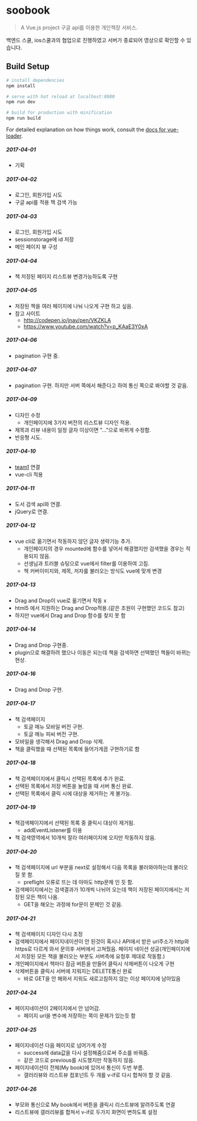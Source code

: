 # soobook

> A Vue.js project
구글 api를 이용한 개인책장 서비스.  

백엔드 스쿨, ios스쿨과의 협업으로 진행하였고 서버가 종료되어 영상으로 확인할 수 있습니다.

## Build Setup

``` bash
# install dependencies
npm install

# serve with hot reload at localhost:8080
npm run dev

# build for production with minification
npm run build
```

For detailed explanation on how things work, consult the [docs for vue-loader](http://vuejs.github.io/vue-loader).

##### 2017-04-01
- 기획

##### 2017-04-02
- 로그인, 회원가입 시도  
- 구글 api를 적용 책 검색 가능  

##### 2017-04-03
- 로그인, 회원가입 시도    
- sessionstorage에 id 저장
- 메인 페이지 뷰 구성  

##### 2017-04-04  
- 책 저장된 페이지 리스트뷰 변경가능하도록 구현  

##### 2017-04-05  
- 저장된 책을 여러 페이지에 나눠 나오게 구현 하고 싶음.  
- 참고 사이트
  - http://codepen.io/jnav/pen/VKZKLA  
  - https://www.youtube.com/watch?v=p_KAaE3Y0xA  

##### 2017-04-06  
- pagination 구현 중.  

##### 2017-04-07  
- pagination 구현. 하지만 서버 쪽에서 해준다고 하여 통신 쪽으로 봐야할 것 같음.

##### 2017-04-09  
- 디자인 수정  
  - 개인페이지에 3가지 버전의 리스트뷰 디자인 적용.  
- 제목과 리뷰 내용이 일정 글자 이상이면 "..."으로 바뀌게 수정함.  
- 반응형 시도.  

##### 2017-04-10  
- [team1](https://github.com/lldldudalsll/team1) 연결
- vue-cli 적용  

##### 2017-04-11  
- 도서 검색 api와 연결.  
- jQuery로 연결.  

##### 2017-04-12  
- vue cli로 옮기면서 작동하지 않던 글자 생략기능 추가.
  - 개인페이지의 경우 mounted에 함수를 넣어서 해결했지만 검색했을 경우는 적용되지 않음.  
  - 선생님과 트러블 슈팅으로 vue에서 filter를 이용하여 고침.  
  - 책 커버이미지와, 제목, 저자를 불러오는 방식도 vue에 맞게 변경  

##### 2017-04-13  
- Drag and Drop이 vue로 옮기면서 작동 x  
- html5 에서 지원하는 Drag and Drop적용.(같은 조원이 구현했던 코드도 참고)  
- 하지만 vue에서 Drag and Drop 함수를 찾지 못 함  

##### 2017-04-14  
- Drag and Drop 구현중.  
- plugin으로 해결하려 했으나 이동은 되는데 책을 검색하면 선택했던 책들이 바뀌는 현상.  

##### 2017-04-16   
- Drag and Drop 구현.  

##### 2017-04-17  
- 책 검색페이지
  - 토글 메뉴 모바일 버전 구현.  
  - 토글 메뉴 피씨 버전 구현.  
- 모바일을 생각해서 Drag and Drop 삭제.
- 책을 클릭했을 때 선택된 목록에 들어가게끔 구현하기로 함

##### 2017-04-18  
- 책 검색페이지에서 클릭시 선택된 목록에 추가 완료.   
- 선택된 목록에서 저장 버튼을 눌렀을 때 서버 통신 완료.  
- 선택된 목록에서 클릭 시에 대상을 제거하는 게 불가능.  

##### 2017-04-19  
- 책검색페이지에서 선택된 목록 중 클릭시 대상이 제거됨.  
  - addEventListener를 이용
- 책 검색영역에서 10개씩 잘라 여러페이지에 오지만 작동하지 않음.  

##### 2017-04-20  
- 책 검색페이지에 url 부분을 next로 설정해서 다음 목록을 불러와야하는데 불러오질 못 함.  
  - preflight 오류로 뜨는 데 아마도 http문제 인 듯 함.  
- 검색페이지에서는 검색결과가 10개씩 나뉘어 오는데 책이 저장된 페이지에서는 저장된 모든 책이 나옴.  
  - GET을 해오는 과정에 for문이 문제인 것 같음.  

##### 2017-04-21  
- 책 검색페이지 디자인 다시 조정  
- 검색페이지에서 페이지네이션이 안 된것이 혹시나 API에서 받은 url주소가 http와 https로 다르게 와서 문의후 서버에서 고쳐줬음. 페이지 네이션 성공(개인페이지에서 저장된 모든 책을 불러오는 부분도 서버측에 요청후 제대로 작동함.)  
- 개인페이지에서 책마다 잠금 버튼을 만들어 클릭시 삭제버튼이 나오게 구현  
- 삭제버튼을 클릭시 서버에 지워지는 DELETE통신 완료  
  - 바로 GET을 안 해와서 지워도 새로고침하지 않는 이상 페이지에 남아있음

##### 2017-04-24  
- 페이지네이션이 2페이지에서 안 넘어감.
  - 페이지 url을 변수에 저장하는 쪽이 문제가 있는듯 함

##### 2017-04-25  
- 페이지네이션 다음 페이지로 넘어가게 수정  
  - success에 data값을 다시 설정해줌으로써 주소를 바꿔줌.  
  - 같은 코드로 previous를 시도했지만 작동하지 않음.  
- 페이지네이션이 전체(My book)에 있어서 통신이 두번 부름.  
  - 갤러리뷰와 리스트뷰 컴포넌트 두 개를 v-if로 다시 합쳐야 할 것 같음.  

##### 2017-04-26  
- 부모와 통신으로 My book에서 버튼을 클릭시 리스트뷰에 알려주도록 연결
- 리스트뷰에 갤러리뷰를 합쳐서 v-if로 두가지 화면이 변하도록 설정
